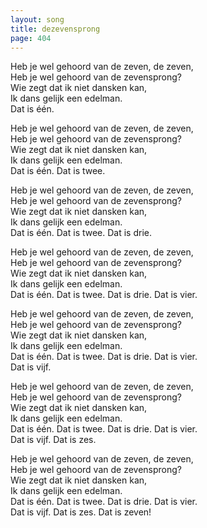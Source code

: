```yaml
---
layout: song
title: dezevensprong
page: 404
---
```


﻿Heb je wel gehoord van de zeven, de zeven,  
Heb je wel gehoord van de zevensprong?  
Wie zegt dat ik niet dansken kan,  
Ik dans gelijk een edelman.  
Dat is één.  

Heb je wel gehoord van de zeven, de zeven,  
Heb je wel gehoord van de zevensprong?  
Wie zegt dat ik niet dansken kan,  
Ik dans gelijk een edelman.  
Dat is één. Dat is twee.  

Heb je wel gehoord van de zeven, de zeven,  
Heb je wel gehoord van de zevensprong?  
Wie zegt dat ik niet dansken kan,  
Ik dans gelijk een edelman.  
Dat is één. Dat is twee. Dat is drie.  

Heb je wel gehoord van de zeven, de zeven,  
Heb je wel gehoord van de zevensprong?  
Wie zegt dat ik niet dansken kan,  
Ik dans gelijk een edelman.  
Dat is één. Dat is twee. Dat is drie. Dat is vier.  

Heb je wel gehoord van de zeven, de zeven,  
Heb je wel gehoord van de zevensprong?  
Wie zegt dat ik niet dansken kan,  
Ik dans gelijk een edelman.  
Dat is één. Dat is twee. Dat is drie. Dat is vier.   
Dat is vijf.  

Heb je wel gehoord van de zeven, de zeven,  
Heb je wel gehoord van de zevensprong?  
Wie zegt dat ik niet dansken kan,  
Ik dans gelijk een edelman.  
Dat is één. Dat is twee. Dat is drie. Dat is vier.   
Dat is vijf. Dat is zes.  

Heb je wel gehoord van de zeven, de zeven,  
Heb je wel gehoord van de zevensprong?  
Wie zegt dat ik niet dansken kan,  
Ik dans gelijk een edelman.  
Dat is één. Dat is twee. Dat is drie. Dat is vier.  
Dat is vijf. Dat is zes. Dat is zeven!  
